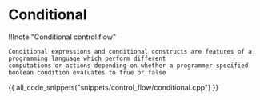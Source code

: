 # Conditional

!!!note "Conditional control flow"

    Conditional expressions and conditional constructs are features of a programming language which perform different
    computations or actions depending on whether a programmer-specified boolean condition evaluates to true or false

{{ all_code_snippets("snippets/control_flow/conditional.cpp") }}





